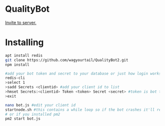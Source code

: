 # QualityBot

[Invite to server.](https://discordapp.com/api/oauth2/authorize?client_id=520769818870415380&scope=bot&permissions=8)

# Installing

```bash
apt install redis
git clone https://github.com/wagyourtail/QualityBot2.git
npm install

#add your bot token and secret to your database or just how login works in bot.js
redis-cli
>select 1
>sadd Secrets <clientid> #add your client id to list
>hmset Secrets:<clientid> Token <token> Secret <secret> #token is bot token, secret is the other one. 
>exit

nano bot.js #edit your client id
startnode.sh #this contains a while loop so if the bot crashes it'll restart.
# or if you installed pm2
pm2 start bot.js
```

